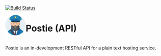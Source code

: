 [![Build Status](https://travis-ci.com/b-reynolds/postie-api.svg?branch=master)](https://travis-ci.com/b-reynolds/postie)

<img src="https://github.com/b-reynolds/postie-api/blob/master/logo.png" width="64px" align="left"/>

# Postie (API)
<br>
Postie is an in-development RESTful API for a plain text hosting service.
